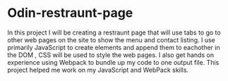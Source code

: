 # Odin-restraunt-page


In this project I will be creating a restraunt page that will use tabs to go to other web pages on the site to show the menu and contact listing. I use primarily JavaScript to create elements and append them to eachother in the DOM , CSS will be used to style the web pages. I also get hands on experience using Webpack to bundle up my code to one output file. This project helped me work on my JavaScript and WebPack skills. 
